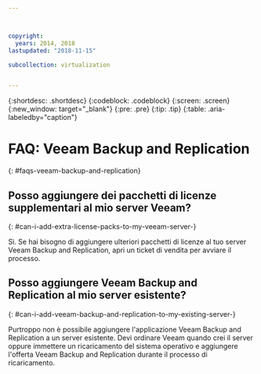 ```yaml
---



copyright:
  years: 2014, 2018
lastupdated: "2018-11-15"

subcollection: virtualization


---
```


{:shortdesc: .shortdesc}
{:codeblock: .codeblock}
{:screen: .screen}
{:new_window: target="_blank"}
{:pre: .pre}
{:tip: .tip}
{:table: .aria-labeledby="caption"}

# FAQ: Veeam Backup and Replication
{: #faqs-veeam-backup-and-replication}

## Posso aggiungere dei pacchetti di licenze supplementari al mio server Veeam?
{: #can-i-add-extra-license-packs-to-my-veeam-server-}

Sì. Se hai bisogno di aggiungere ulteriori pacchetti di licenze al tuo server Veeam Backup and Replication, apri un ticket di vendita per avviare il processo.

## Posso aggiungere Veeam Backup and Replication al mio server esistente?
{: #can-i-add-veeam-backup-and-replication-to-my-existing-server-}

Purtroppo non è possibile aggiungere l'applicazione Veeam Backup and Replication a un server esistente. Devi ordinare Veeam quando crei il server oppure immettere un ricaricamento del sistema operativo e aggiungere l'offerta Veeam Backup and Replication durante il processo di ricaricamento.
